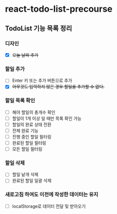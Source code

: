 # react-todo-list-precourse

## TodoList 기능 목록 정리

### 디자인

- [x] <s>오늘 날짜 추가</s>

### 할일 추가

- [ ] Enter 키 또는 추가 버튼으로 추가
- [x] <s>아무것도 입력하지 않은 경우 할일을 추가할 수 없다.</s>

### 할일 목록 확인

- [ ] 해야 할일의 총개수 확인
- [ ] 할일이 1개 이상 일 때만 목록 확인 가능
- [ ] 할일의 완료 상태 전환
- [ ] 전체 완료 기능
- [ ] 진행 중인 할일 필터링
- [ ] 완료된 할일 필터링
- [ ] 모든 할일 필터링

### 할일 삭제

- [ ] 할일 낱개 삭제
- [ ] 완료된 할일 일괄 삭제

### 새로고침 하여도 이전에 작성한 데이터는 유지

- [ ] localStorage로 데이터 전달 및 받아오기
